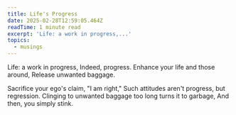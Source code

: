 ```yaml
---
title: Life's Progress
date: 2025-02-28T12:59:05.464Z
readTime: 1 minute read
excerpt: 'Life: a work in progress,...'
topics:
  - musings
---
```

Life: a work in progress,
 Indeed, progress.
 Enhance your life and those around,
 Release unwanted baggage.
 
 Sacrifice your ego's claim, "I am right,"
 Such attitudes aren't progress, but regression.
 Clinging to unwanted baggage too long turns it to garbage,
 And then, you simply stink.
